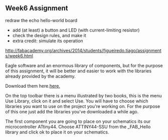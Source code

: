 

## Week6 Assignment

redraw the echo hello-world board

* add (at least) a button and LED (with current-limiting resistor)
* check the design rules, and make it
* extra credit: simulate its operation



http://fabacademy.org/archives/2014/students/figueiredo.tiago/assignments/week6.html

Eagle software and an enormous library of components, but for the purpose of this assignment, it will be better and easier to work with the libraries already provided by the academy.

Download them here.[here.](http://archive.fabacademy.org/archives/2016/doc/electronics/fab.lbr)

On the top toolbar there is a menu illustrated by two books, this is the menu Use Library, click on it and select Use. You will have to choose which libraries you want to use on the project you're working on. For the purpose of this one just add the libraries you've downloaded a while ago.

The first component you are going to place on your schematics its our microcontroller ATtiny44. Choose ATTINY44-SSU from the _FAB_Hello library and click ok to place it on your schematics.